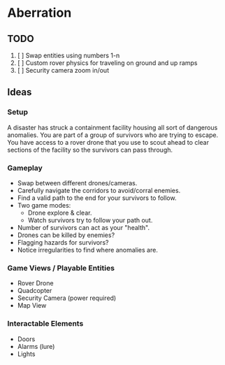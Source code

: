 # Aberration


## TODO
1. [ ] Swap entities using numbers 1-n
2. [ ] Custom rover physics for traveling on ground and up ramps
3. [ ] Security camera zoom in/out


## Ideas

### Setup
A disaster has struck a containment facility housing all sort of dangerous anomalies. You are part of a group of survivors who are trying to escape. You have access to a rover drone that you use to scout ahead to clear sections of the facility so the survivors can pass through.

### Gameplay
- Swap between different drones/cameras.
- Carefully navigate the corridors to avoid/corral enemies.
- Find a valid path to the end for your survivors to follow.
- Two game modes:
  - Drone explore & clear.
  - Watch survivors try to follow your path out.
- Number of survivors can act as your "health".
- Drones can be killed by enemies?
- Flagging hazards for survivors?
- Notice irregularities to find where anomalies are.

### Game Views / Playable Entities
- Rover Drone
- Quadcopter
- Security Camera (power required)
- Map View

### Interactable Elements
- Doors
- Alarms (lure)
- Lights

